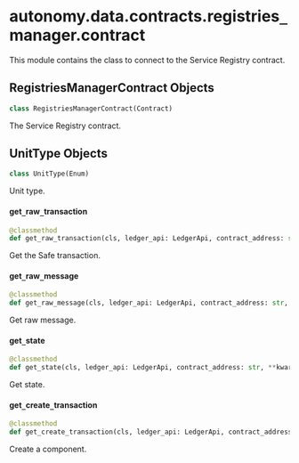 <a id="autonomy.data.contracts.registries_manager.contract"></a>

# autonomy.data.contracts.registries`_`manager.contract

This module contains the class to connect to the Service Registry contract.

<a id="autonomy.data.contracts.registries_manager.contract.RegistriesManagerContract"></a>

## RegistriesManagerContract Objects

```python
class RegistriesManagerContract(Contract)
```

The Service Registry contract.

<a id="autonomy.data.contracts.registries_manager.contract.RegistriesManagerContract.UnitType"></a>

## UnitType Objects

```python
class UnitType(Enum)
```

Unit type.

<a id="autonomy.data.contracts.registries_manager.contract.RegistriesManagerContract.get_raw_transaction"></a>

#### get`_`raw`_`transaction

```python
@classmethod
def get_raw_transaction(cls, ledger_api: LedgerApi, contract_address: str, **kwargs: Any) -> Optional[JSONLike]
```

Get the Safe transaction.

<a id="autonomy.data.contracts.registries_manager.contract.RegistriesManagerContract.get_raw_message"></a>

#### get`_`raw`_`message

```python
@classmethod
def get_raw_message(cls, ledger_api: LedgerApi, contract_address: str, **kwargs: Any) -> Optional[bytes]
```

Get raw message.

<a id="autonomy.data.contracts.registries_manager.contract.RegistriesManagerContract.get_state"></a>

#### get`_`state

```python
@classmethod
def get_state(cls, ledger_api: LedgerApi, contract_address: str, **kwargs: Any) -> Optional[JSONLike]
```

Get state.

<a id="autonomy.data.contracts.registries_manager.contract.RegistriesManagerContract.get_create_transaction"></a>

#### get`_`create`_`transaction

```python
@classmethod
def get_create_transaction(cls, ledger_api: LedgerApi, contract_address: str, component_type: UnitType, metadata_hash: str, owner: str, dependencies: Optional[List[int]] = None) -> None
```

Create a component.

